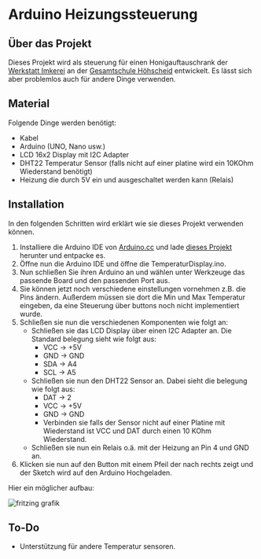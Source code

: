 Arduino Heizungssteuerung
==========================


Über das Projekt
----------------
Dieses Projekt wird als steuerung für einen Honigauftauschrank der [Werkstatt Imkerei](https://werkstatt-imkerei.de/) an der [Gesamtschule Höhscheid](https://gesamtschule-höhscheid.de/) entwickelt. Es lässt sich aber problemlos auch für andere Dinge verwenden.

Material
-------
Folgende Dinge werden benötigt:
*   Kabel
*   Arduino (UNO, Nano usw.)
*   LCD 16x2 Display mit I2C Adapter
*   DHT22 Temperatur Sensor (falls nicht auf einer platine wird ein 10KOhm Wiederstand benötigt)
*   Heizung die durch 5V ein und ausgeschaltet werden kann (Relais)

Installation
------------
In den folgenden Schritten wird erklärt wie sie dieses Projekt verwenden können.

1.  Installiere die Arduino IDE von [Arduino.cc](https://www.arduino.cc/en/Main/Software) und lade [dieses Projekt](https://gitlab.com/johuck/arduino-heat-controll-lcd/-/archive/master/arduino-heat-controll-lcd-master.zip) herunter und entpacke es.
2.  Öffne nun die Arduino IDE und öffne die TemperaturDisplay.ino.
3.  Nun schließen Sie ihren Arduino an und wählen unter Werkzeuge das passende Board und den passenden Port aus.
4.  Sie können jetzt noch verschiedene einstellungen vornehmen z.B. die Pins ändern. Außerdem müssen sie dort die Min und Max Temperatur eingeben, da eine Steuerung über buttons noch nicht implementiert wurde.
5.  Schließen sie nun die verschiedenen Komponenten wie folgt an:
    *   Schließen sie das LCD Display über einen I2C Adapter an. Die Standard belegung sieht wie folgt aus:
        *   VCC -> +5V
        *   GND -> GND
        *   SDA -> A4
        *   SCL -> A5
    *   Schließen sie nun den DHT22 Sensor an. Dabei sieht die belegung wie folgt aus:
        *   DAT -> 2
        *   VCC -> +5V
        *   GND -> GND
        *   Verbinden sie falls der Sensor nicht auf einer Platine mit Wiederstand ist VCC und DAT durch einen 10 KOhm Wiederstand.
    *   Schließen sie nun ein Relais o.ä. mit der Heizung an Pin 4 und GND an.
6.  Klicken sie nun auf den Button mit einem Pfeil der nach rechts zeigt und der Sketch wird auf den Arduino Hochgeladen.

Hier ein möglicher aufbau:

![fritzing grafik](https://gitlab.com/johuck/arduino-heat-controll-lcd/raw/master/bauplan_Steckplatine.png)

To-Do
-----
*   Unterstützung für andere Temperatur sensoren.
